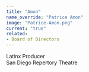 ```yaml
---
title: "Amon"
name_override: "Patrice Amon"
image: "Patrice-Amon.png"
current: "true"
related:
- Board of Directors
---
```


Latinx Producer\
San Diego Repertory Theatre
